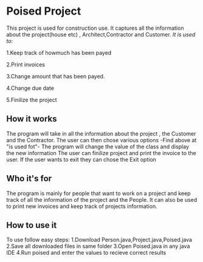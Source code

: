 # Poised Project

This project is used for construction use. It captures all the information about the project(house etc) , Architect,Contractor and Customer.
*It is used to:*

1.Keep track of howmuch has been payed 

2.Print invoices

3.Change amount that has been payed.

4.Change due date

5.Finilize the project

## How it works

The program will take in all the information about the project , the Customer and the Contractor.
The user can then chose various options -Find above at "is used fot"-
The program will change the value of the class and display the new information
The user can finilize project and print the invoice to the user.
If the user wants to exit they can chose the Exit option

## Who it's for

The program is mainly for people that want to work on a project and keep track of all the information of the project and the People.
It can also be used to print new invoices and keep track of projects information.

## How to use it

To use follow easy steps:
1.Download Person.java,Project.java,Poised.java
2.Save all downloaded files in same folder
3.Open Poised.java in any java IDE
4.Run poised and enter the values to recieve correct results 

